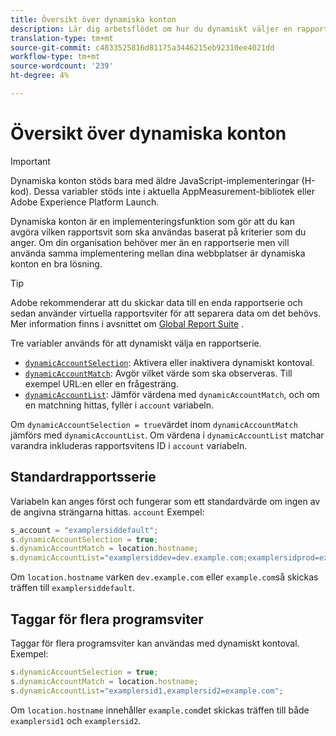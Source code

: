 ```yaml
---
title: Översikt över dynamiska konton
description: Lär dig arbetsflödet om hur du dynamiskt väljer en rapportserie med H-kod.
translation-type: tm+mt
source-git-commit: c4833525816d81175a3446215eb92310ee4021dd
workflow-type: tm+mt
source-wordcount: '239'
ht-degree: 4%

---
```



# Översikt över dynamiska konton

>[!IMPORTANT]
>
>Dynamiska konton stöds bara med äldre JavaScript-implementeringar (H-kod). Dessa variabler stöds inte i aktuella AppMeasurement-bibliotek eller Adobe Experience Platform Launch.

Dynamiska konton är en implementeringsfunktion som gör att du kan avgöra vilken rapportsvit som ska användas baserat på kriterier som du anger. Om din organisation behöver mer än en rapportserie men vill använda samma implementering mellan dina webbplatser är dynamiska konton en bra lösning.

>[!TIP]
>
>Adobe rekommenderar att du skickar data till en enda rapportserie och sedan använder virtuella rapportsviter för att separera data om det behövs. Mer information finns i avsnittet om [Global Report Suite](../../../prepare/global-rs.md) .

Tre variabler används för att dynamiskt välja en rapportserie.

* [`dynamicAccountSelection`](dynamicaccountselection.md): Aktivera eller inaktivera dynamiskt kontoval.
* [`dynamicAccountMatch`](dynamicaccountmatch.md): Avgör vilket värde som ska observeras. Till exempel URL:en eller en frågesträng.
* [`dynamicAccountList`](dynamicaccountlist.md): Jämför värdena med `dynamicAccountMatch`, och om en matchning hittas, fyller i `account` variabeln.

Om `dynamicAccountSelection = true`värdet inom `dynamicAccountMatch` jämförs med `dynamicAccountList`. Om värdena i `dynamicAccountList` matchar varandra inkluderas rapportsvitens ID i `account` variabeln.

## Standardrapportsserie

Variabeln kan anges först och fungerar som ett standardvärde om ingen av de angivna strängarna hittas. `account` Exempel:

```javascript
s_account = "examplersiddefault";
s.dynamicAccountSelection = true;
s.dynamicAccountMatch = location.hostname;
s.dynamicAccountList="examplersiddev=dev.example.com;examplersidprod=example.com";
```

Om `location.hostname` varken `dev.example.com` eller `example.com`så skickas träffen till `examplersiddefault`.

## Taggar för flera programsviter

Taggar för flera programsviter kan användas med dynamiskt kontoval. Exempel:

```js
s.dynamicAccountSelection = true;
s.dynamicAccountMatch = location.hostname;
s.dynamicAccountList="examplersid1,examplersid2=example.com";
```

Om `location.hostname` innehåller `example.com`det skickas träffen till både `examplersid1` och `examplersid2`.
